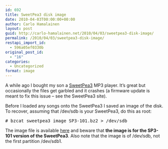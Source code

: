 ```yaml
---
id: 692
title: SweetPea3 disk image
date: 2010-04-03T00:00:00+00:00
author: Carlo Hamalainen
layout: post
guid: http://carlo-hamalainen.net/2010/04/03/sweetpea3-disk-image/
permalink: /2010/04/03/sweetpea3-disk-image/
restapi_import_id:
  - 596a05ef0330b
original_post_id:
  - "16"
categories:
  - Uncategorized
format: image
---
```

A while ago I bought my son a [SweetPea3](http://www.sweetpeatoyco.com/) MP3 player. It&#8217;s great but occasionally the files get garbled and it crashes (a firmware update is meant to fix this issue &#8211; see the SweetPea3 site).

Before I loaded any songs onto the SweetPea3 I saved an image of the disk. To recover, assuming that /dev/sdb is your SweetPea3, do this as root:

<pre># bzcat sweetpea3_image_SP3-101.bz2 &gt; /dev/sdb
</pre>



The image file is available [here](http://carlo-hamalainen.net/sweetpea3_image/) and beware that **the image is for the SP3-101 version of the SweetPea3**. Also note that the image is of /dev/sdb, not the first partition /dev/sdb1.
